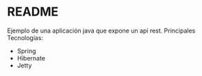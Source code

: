 # README #

Ejemplo de una aplicación java que expone un api rest.
Principales Tecnologías:

* Spring
* Hibernate
* Jetty
